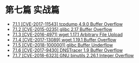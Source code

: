 # 第七篇 实战篇

- [7.1.1 [CVE-2017-11543] tcpdump 4.9.0 Buffer Overflow](7.1.1_tcpdump_2017-11543.md)
- [7.1.2 [CVE-2015-0235] glibc 2.17 Buffer Overflow](7.1.2_glibc_2015-0235.md)
- [7.1.3 [CVE-2016-4971] wget 1.17.1 Arbitrary File Upload](7.1.3_wget_2016-4971.md)
- [7.1.4 [CVE-2017-13089] wget 1.19.1 Buffer Overflow](7.1.4_wget_2017-13089.md)
- [7.1.5 [CVE–2018-1000001] glibc Buffer Underflow](7.1.5_glibc_2018-1000001.md)
- [7.1.6 [CVE-2017-9430] DNSTracer 1.9 Buffer Overflow](7.1.6_dnstracer_2017-9430.md)
- [7.1.7 [CVE-2018-6323] GNU binutils 2.26.1 Integer Overflow](7.1.7_binutils_2018-6323.md)
